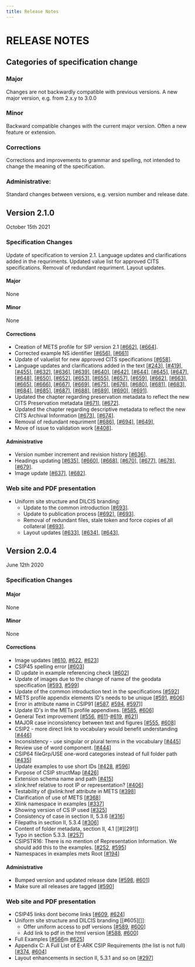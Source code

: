 ```yaml
---
title: Release Notes
---
```


RELEASE NOTES
=============

Categories of specification change
-----------------------------------

### Major
Changes are not backwardly compatible with previous versions.
A new major version, e.g. from 2.x.y to 3.0.0

### Minor
Backward compatible changes with the current major version.
Often a new feature or extension.

### Corrections
Corrections and improvements to grammar and spelling, not intended
to change the meaning of the specification.

### Administrative:
Standard changes between versions, e.g. version number and release date.

Version 2.1.0
-------------
October 15th 2021

### Specification Changes
Update of specification to version 2.1. Language updates and clarifications added in the requriments. Updated value list for approved CITS specifications. Removal of redundant requriment. Layout updates.

#### Major
None

#### Minor
None

#### Corrections
- Creation of METS profile for SIP version 2.1 [[#662][]], [[#664][]].
- Corrected example NS identifier [[#656][]], [[#661][]]
- Update of valuelist for new approved CITS specifications [[#658][]].
- Language updates and clarifications added in the text [[#243][]], [[#419][]], [[#455][]], [[#632][]], [[#636][]], [[#639][]], [[#640][]], [[#642][]], [[#644][]], [[#645][]], [[#647][]], [[#648][]], [[#650][]], [[#652][]], [[#653][]], [[#655][]], [[#657][]], [[#659][]], [[#662][]], [[#663][]], [[#665][]], [[#666][]], [[#667][]], [[#669][]], [[#675][]],  [[#676][]], [[#680][]], [[#681][]], [[#683][]], [[#684][]], [[#685][]], [[#687][]], [[#688][]], [[#689][]], [[#690][]], [[#691][]].                  
- Updated the chapter regarding preservation metadata to reflect the new CITS Preservation metadata [[#671][]], [[#672][]].
- Updated the chapter regarding descriptive metadata to reflect the new CITS Archival Information [[#673][]], [[#674][]].
- Removal of redundant requriment [[#686][]], [[#694][]], [[#649][]],
- Move of issue to validation work [[#408][]].

#### Administrative
- Version number increment and revision history [[#636][]].
- Headings updating [[#635][]], [[#660][]], [[#668][]], [[#670][]], [[#677][]], [[#678][]], [[#679][]].  
- Image update [[#637][]], [[#682][]].

### Web site and PDF presentation
- Uniform site structure and DILCIS branding:
  + Update to the common introduction [[#693][]].
  + Update to publication process [[#692][]], [[#693][]].
  + Removal of redundant files, stale token and force copies of all collateral [[#693][]].
  + Layout updates [[#633][]], [[#634][]], [[#643][]],

[#694]: https://github.com/DILCISBoard/E-ARK-SIP/pull/694
[#693]: https://github.com/DILCISBoard/E-ARK-SIP/pull/693
[#692]: https://github.com/DILCISBoard/E-ARK-SIP/pull/692
[#691]: https://github.com/DILCISBoard/E-ARK-SIP/pull/691
[#690]: https://github.com/DILCISBoard/E-ARK-SIP/pull/690
[#689]: https://github.com/DILCISBoard/E-ARK-SIP/pull/689
[#688]: https://github.com/DILCISBoard/E-ARK-SIP/pull/688
[#687]: https://github.com/DILCISBoard/E-ARK-SIP/pull/687
[#686]: https://github.com/DILCISBoard/E-ARK-SIP/pull/686
[#685]: https://github.com/DILCISBoard/E-ARK-SIP/pull/685
[#684]: https://github.com/DILCISBoard/E-ARK-SIP/pull/684
[#683]: https://github.com/DILCISBoard/E-ARK-SIP/pull/683
[#682]: https://github.com/DILCISBoard/E-ARK-SIP/pull/682
[#681]: https://github.com/DILCISBoard/E-ARK-SIP/pull/681
[#680]: https://github.com/DILCISBoard/E-ARK-SIP/pull/680
[#679]: https://github.com/DILCISBoard/E-ARK-SIP/pull/679
[#678]: https://github.com/DILCISBoard/E-ARK-SIP/pull/678
[#676]: https://github.com/DILCISBoard/E-ARK-SIP/pull/676
[#675]: https://github.com/DILCISBoard/E-ARK-SIP/pull/675
[#674]: https://github.com/DILCISBoard/E-ARK-SIP/pull/674
[#672]: https://github.com/DILCISBoard/E-ARK-SIP/pull/672
[#670]: https://github.com/DILCISBoard/E-ARK-SIP/pull/670
[#669]: https://github.com/DILCISBoard/E-ARK-SIP/pull/669
[#668]: https://github.com/DILCISBoard/E-ARK-SIP/pull/668
[#667]: https://github.com/DILCISBoard/E-ARK-SIP/pull/667
[#666]: https://github.com/DILCISBoard/E-ARK-SIP/pull/666
[#665]: https://github.com/DILCISBoard/E-ARK-SIP/pull/665
[#664]: https://github.com/DILCISBoard/E-ARK-SIP/pull/664
[#663]: https://github.com/DILCISBoard/E-ARK-SIP/pull/663
[#662]: https://github.com/DILCISBoard/E-ARK-SIP/pull/662
[#661]: https://github.com/DILCISBoard/E-ARK-SIP/pull/661
[#658]: https://github.com/DILCISBoard/E-ARK-SIP/pull/658
[#656]: https://github.com/DILCISBoard/E-ARK-SIP/pull/656
[#677]: https://github.com/DILCISBoard/E-ARK-SIP/issues/677
[#673]: https://github.com/DILCISBoard/E-ARK-SIP/issues/673
[#671]: https://github.com/DILCISBoard/E-ARK-SIP/issues/671
[#660]: https://github.com/DILCISBoard/E-ARK-SIP/issues/660
[#659]: https://github.com/DILCISBoard/E-ARK-SIP/issues/659
[#657]: https://github.com/DILCISBoard/E-ARK-SIP/issues/657
[#655]: https://github.com/DILCISBoard/E-ARK-SIP/issues/655
[#653]: https://github.com/DILCISBoard/E-ARK-SIP/issues/653
[#652]: https://github.com/DILCISBoard/E-ARK-SIP/issues/652
[#650]: https://github.com/DILCISBoard/E-ARK-SIP/issues/650
[#649]: https://github.com/DILCISBoard/E-ARK-SIP/issues/649
[#648]: https://github.com/DILCISBoard/E-ARK-SIP/issues/648
[#647]: https://github.com/DILCISBoard/E-ARK-SIP/issues/647
[#645]: https://github.com/DILCISBoard/E-ARK-SIP/issues/645
[#644]: https://github.com/DILCISBoard/E-ARK-SIP/issues/644
[#643]: https://github.com/DILCISBoard/E-ARK-SIP/issues/643
[#642]: https://github.com/DILCISBoard/E-ARK-SIP/issues/642
[#640]: https://github.com/DILCISBoard/E-ARK-SIP/issues/640
[#639]: https://github.com/DILCISBoard/E-ARK-SIP/issues/639
[#637]: https://github.com/DILCISBoard/E-ARK-SIP/issues/637
[#636]: https://github.com/DILCISBoard/E-ARK-SIP/issues/636
[#635]: https://github.com/DILCISBoard/E-ARK-SIP/issues/635
[#634]: https://github.com/DILCISBoard/E-ARK-SIP/issues/634
[#633]: https://github.com/DILCISBoard/E-ARK-SIP/issues/633
[#632]: https://github.com/DILCISBoard/E-ARK-SIP/issues/632
[#455]: https://github.com/DILCISBoard/E-ARK-SIP/issues/455
[#419]: https://github.com/DILCISBoard/E-ARK-SIP/issues/419
[#408]: https://github.com/DILCISBoard/E-ARK-SIP/issues/408
[#243]: https://github.com/DILCISBoard/E-ARK-SIP/issues/243

Version 2.0.4
-------------
June 12th 2020

### Specification Changes

#### Major
None

#### Minor
None

#### Corrections
- Image updates [[#610][], [#622][], [#623][]]
- CSIP45 spelling error [[#603][]]
- ID update in example referencing check [[#602][]]
- Update of images due to the change of name of the geodata specification [[#593][], [#599][]]
- Update of the common introduction text in the specifications [[#592][]]
- METS profile appendix elements ID's needs to be unique [[#591][], [#606][]]
- Error in attribute name in CSIP91 [[#587][], [#594][], [#597][]]]
- Update ID's in the METs profile appendixes. [[#585][], [#606][]]
- General Text improvement [[#556][], [#611][]-[#619][], [#621][]]
- MAJOR case inconsistency between text and figures [[#555][], [#608][]]
- CSIP2 - more direct link to vocabulary would benefit understanding [[#446][]]
- Inconsistency - use singular or plural terms in the vocabulary [[#445][]]
- Review use of word component. [[#444][]]
- CSIP64 fileGrp/USE one-word categories instead of full folder path [[#435][]]
- Update examples to use short IDs [[#428][], [#596][]]
- Purpose of CSIP structMap [[#426][]]
- Extension schema name and path [[#415][]]
- xlink:href relative to root IP or representation? [[#406][]]
- Testability of @xlink:href attribute in METS [[#398][]]
- Clarification of use of METS [[#368][]]
- Xlink namespace in examples [[#337][]]
- Showing version of CS IP used  [[#325][]]
- Consistency of case in section II, 5.3.6 [[#316][]]
- Filepaths in section II, 5.3.4 [[#306][]]
- Content of folder metadata, section II, 4.1 [[#][291]]
- Typo in section 5.3.3.  [[#257][]]
- CSIPSTR16: There is no mention of Representation Information. We should add this to the examples. [[#252][], [#595][]]
- Namespaces in examples mets Root [[#194][]]

#### Administrative
- Bumped version and updated release date [[#598][], [#601][]]
- Make sure all releases are tagged [[#590][]]

### Web site and PDF presentation
- CSIP45 links dont become links [[#609][], [#624][]]
- Uniform site structure and DILCIS branding [[#605][]]:
  + Offer uniform access to pdf versions [[#589][], [#600][]]
  + Add link to pdf in the html version [[#588][], [#600][]]
- Full Examples [[#566][]m [#625][]]
- Appendix C: A Full List of E-ARK CSIP Requirements (the list is not full) [[#374][], [#604][]]
- Layout enhancements in section II, 5.3.1 and so on [[#297][]]

[#625]: https://github.com/DILCISBoard/E-ARK-CSIP/pull/625
[#624]: https://github.com/DILCISBoard/E-ARK-CSIP/pull/624
[#623]: https://github.com/DILCISBoard/E-ARK-CSIP/pull/623
[#622]: https://github.com/DILCISBoard/E-ARK-CSIP/pull/622
[#621]: https://github.com/DILCISBoard/E-ARK-CSIP/pull/621
[#619]: https://github.com/DILCISBoard/E-ARK-CSIP/pull/619
[#618]: https://github.com/DILCISBoard/E-ARK-CSIP/pull/618
[#617]: https://github.com/DILCISBoard/E-ARK-CSIP/pull/617
[#616]: https://github.com/DILCISBoard/E-ARK-CSIP/pull/616
[#615]: https://github.com/DILCISBoard/E-ARK-CSIP/pull/615
[#614]: https://github.com/DILCISBoard/E-ARK-CSIP/pull/614
[#613]: https://github.com/DILCISBoard/E-ARK-CSIP/pull/613
[#612]: https://github.com/DILCISBoard/E-ARK-CSIP/pull/612
[#611]: https://github.com/DILCISBoard/E-ARK-CSIP/pull/611
[#608]: https://github.com/DILCISBoard/E-ARK-CSIP/pull/608
[#606]: https://github.com/DILCISBoard/E-ARK-CSIP/pull/606
[#604]: https://github.com/DILCISBoard/E-ARK-CSIP/pull/605
[#604]: https://github.com/DILCISBoard/E-ARK-CSIP/pull/604
[#601]: https://github.com/DILCISBoard/E-ARK-CSIP/pull/601
[#600]: https://github.com/DILCISBoard/E-ARK-CSIP/pull/600
[#599]: https://github.com/DILCISBoard/E-ARK-CSIP/pull/599
[#598]: https://github.com/DILCISBoard/E-ARK-CSIP/pull/598
[#597]: https://github.com/DILCISBoard/E-ARK-CSIP/pull/597
[#596]: https://github.com/DILCISBoard/E-ARK-CSIP/pull/596
[#595]: https://github.com/DILCISBoard/E-ARK-CSIP/pull/595
[#594]: https://github.com/DILCISBoard/E-ARK-CSIP/pull/594

[#610]: https://github.com/DILCISBoard/E-ARK-CSIP/issues/610
[#609]: https://github.com/DILCISBoard/E-ARK-CSIP/issues/609
[#603]: https://github.com/DILCISBoard/E-ARK-CSIP/issues/603
[#602]: https://github.com/DILCISBoard/E-ARK-CSIP/issues/602
[#593]: https://github.com/DILCISBoard/E-ARK-CSIP/issues/593
[#592]: https://github.com/DILCISBoard/E-ARK-CSIP/issues/592
[#591]: https://github.com/DILCISBoard/E-ARK-CSIP/issues/591
[#590]: https://github.com/DILCISBoard/E-ARK-CSIP/issues/590
[#589]: https://github.com/DILCISBoard/E-ARK-CSIP/issues/589
[#588]: https://github.com/DILCISBoard/E-ARK-CSIP/issues/588
[#587]: https://github.com/DILCISBoard/E-ARK-CSIP/issues/587
[#585]: https://github.com/DILCISBoard/E-ARK-CSIP/issues/585
[#566]: https://github.com/DILCISBoard/E-ARK-CSIP/issues/566
[#556]: https://github.com/DILCISBoard/E-ARK-CSIP/issues/556
[#555]: https://github.com/DILCISBoard/E-ARK-CSIP/issues/555
[#446]: https://github.com/DILCISBoard/E-ARK-CSIP/issues/446
[#445]: https://github.com/DILCISBoard/E-ARK-CSIP/issues/445
[#444]: https://github.com/DILCISBoard/E-ARK-CSIP/issues/444
[#435]: https://github.com/DILCISBoard/E-ARK-CSIP/issues/435
[#428]: https://github.com/DILCISBoard/E-ARK-CSIP/issues/428
[#426]: https://github.com/DILCISBoard/E-ARK-CSIP/issues/426
[#415]: https://github.com/DILCISBoard/E-ARK-CSIP/issues/415
[#406]: https://github.com/DILCISBoard/E-ARK-CSIP/issues/406
[#398]: https://github.com/DILCISBoard/E-ARK-CSIP/issues/398
[#374]: https://github.com/DILCISBoard/E-ARK-CSIP/issues/374
[#368]: https://github.com/DILCISBoard/E-ARK-CSIP/issues/368
[#337]: https://github.com/DILCISBoard/E-ARK-CSIP/issues/337
[#325]: https://github.com/DILCISBoard/E-ARK-CSIP/issues/325
[#316]: https://github.com/DILCISBoard/E-ARK-CSIP/issues/316
[#306]: https://github.com/DILCISBoard/E-ARK-CSIP/issues/306
[#297]: https://github.com/DILCISBoard/E-ARK-CSIP/issues/297
[#291]: https://github.com/DILCISBoard/E-ARK-CSIP/issues/291
[#257]: https://github.com/DILCISBoard/E-ARK-CSIP/issues/257
[#252]: https://github.com/DILCISBoard/E-ARK-CSIP/issues/252
[#194]: https://github.com/DILCISBoard/E-ARK-CSIP/issues/194
